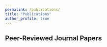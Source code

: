```yaml
---
permalink: /publications/
title: "Publications"
author_profile: true
---
```


## Peer-Reviewed Journal Papers



